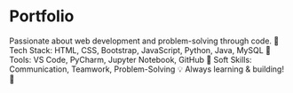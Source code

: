 # Portfolio
Passionate about web development and problem-solving through code.  🔹 Tech Stack: HTML, CSS, Bootstrap, JavaScript, Python, Java, MySQL 🔹 Tools: VS Code, PyCharm, Jupyter Notebook, GitHub 🔹 Soft Skills: Communication, Teamwork, Problem-Solving  💡 Always learning &amp; building! 🚀
